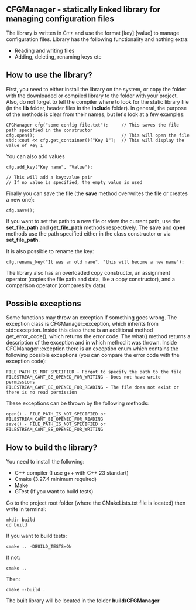 ## CFGManager - statically linked library for managing configuration files 
The library is written in C++ and use the format [key]:[value] to manage configuration files. Library has the following functionality and nothing extra:

 - Reading and writing files
 - Adding, deleting, renaming keys etc



## How to use the library?
First, you need to either install the library on the system, or copy the folder with the downloaded or compiled library to the folder with your project. Also, do not forget to tell the compiler where to look for the static library file (in the **lib** folder, header files in the **include** folder). In general, the purpose of the methods is clear from their names, but let's look at a few examples:

    CFGManager cfg("some config file.txt");     // This saves the file path specified in the constructor  
    cfg.open();                                 // This will open the file 
    std::cout << cfg.get_container()["Key 1"];  // This will display the value of Key 1


You can also add values

    cfg.add_key("Key name", "Value");  
    
    // This will add a key:value pair
    // If no value is specified, the empty value is used

Finally you can save the file (the **save** method overwrites the file or creates a new one):

    cfg.save();

If you want to set the path to a new file or view the current path, use the **set_file_path** and **get_file_path** methods respectively. The **save** and **open** methods use the path specified either in the class constructor or via **set_file_path**.

It is also possible to rename the key:

    cfg.rename_key("It was an old name", "this will become a new name");
The library also has an overloaded copy constructor, an assignment operator (copies the file path and data, like a copy constructor), and a comparison operator (compares by data).


## Possible exceptions
Some functions may throw an exception if something goes wrong. The exception class is CFGManager::exception, which inherits from std::exception. Inside this class there is an additional method get_error_code(), which returns the error code. The what() method returns a description of the exception and in which method it was thrown. Inside CFGManager::exception there is an exception enum which contains the following possible exceptions (you can compare the error code with the exception code):


    FILE_PATH_IS_NOT_SPECIFIED - Forgot to specify the path to the file 
    FILESTREAM_CANT_BE_OPENED_FOR_WRITING - Does not have write permissions 
    FILESTREAM_CANT_BE_OPENED_FOR_READING - The file does not exist or there is no read permission



These exceptions can be thrown by the following methods:

    open() - FILE_PATH_IS_NOT_SPECIFIED or FILESTREAM_CANT_BE_OPENED_FOR_READING
    save() - FILE_PATH_IS_NOT_SPECIFIED or FILESTREAM_CANT_BE_OPENED_FOR_WRITING



## How to build the library?
You need to install the following:

 - С++ compiler (I use g++ with C++ 23 standart)
 - Cmake (3.27.4 minimum required)
 - Make
 - GTest (If you want to build tests)

Go to the project root folder (where the CMakeLists.txt file is located) then write in terminal:

    mkdir build
    cd build

If you want to build tests:

    cmake .. -DBUILD_TESTS=ON
If not:

    cmake ..
  Then:
	  

    cmake --build .
The built library will be located in the folder ****build/CFGManager****

